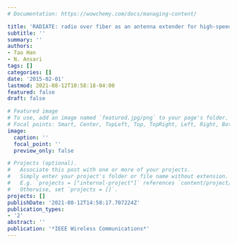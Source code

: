 ```yaml
---
# Documentation: https://wowchemy.com/docs/managing-content/

title: 'RADIATE: radio over fiber as an antenna extender for high-speed train communications'
subtitle: ''
summary: ''
authors:
- Tao Han
- N. Ansari
tags: []
categories: []
date: '2015-02-01'
lastmod: 2021-08-12T10:58:18-04:00
featured: false
draft: false

# Featured image
# To use, add an image named `featured.jpg/png` to your page's folder.
# Focal points: Smart, Center, TopLeft, Top, TopRight, Left, Right, BottomLeft, Bottom, BottomRight.
image:
  caption: ''
  focal_point: ''
  preview_only: false

# Projects (optional).
#   Associate this post with one or more of your projects.
#   Simply enter your project's folder or file name without extension.
#   E.g. `projects = ["internal-project"]` references `content/project/deep-learning/index.md`.
#   Otherwise, set `projects = []`.
projects: []
publishDate: '2021-08-12T14:58:17.707224Z'
publication_types:
- '2'
abstract: ''
publication: '*IEEE Wireless Communications*'
---
```


